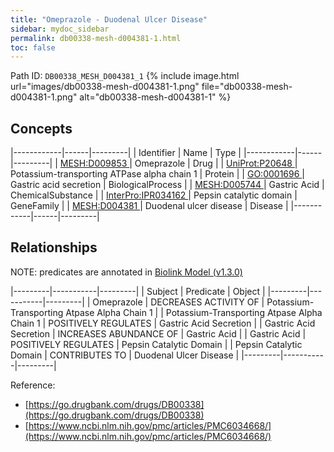 ```yaml
---
title: "Omeprazole - Duodenal Ulcer Disease"
sidebar: mydoc_sidebar
permalink: db00338-mesh-d004381-1.html
toc: false 
---
```



Path ID: `DB00338_MESH_D004381_1`
{% include image.html url="images/db00338-mesh-d004381-1.png" file="db00338-mesh-d004381-1.png" alt="db00338-mesh-d004381-1" %}

## Concepts

|------------|------|---------|
| Identifier | Name | Type    |
|------------|------|---------|
| <a href="https://identifiers.org/MESH:D009853">MESH:D009853 </a> | Omeprazole | Drug |
| <a href="https://identifiers.org/UniProt:P20648">UniProt:P20648 </a> | Potassium-transporting ATPase alpha chain 1 | Protein |
| <a href="https://identifiers.org/GO:0001696">GO:0001696 </a> | Gastric acid secretion | BiologicalProcess |
| <a href="https://identifiers.org/MESH:D005744">MESH:D005744 </a> | Gastric Acid | ChemicalSubstance |
| <a href="https://identifiers.org/InterPro:IPR034162">InterPro:IPR034162 </a> | Pepsin catalytic domain | GeneFamily |
| <a href="https://identifiers.org/MESH:D004381">MESH:D004381 </a> | Duodenal ulcer disease | Disease |
|------------|------|---------|

## Relationships


NOTE: predicates are annotated in <a href="https://github.com/biolink/biolink-model/releases/tag/v1.3.0">Biolink Model (v1.3.0)</a>

|---------|-----------|---------|
| Subject | Predicate | Object  |
|---------|-----------|---------|
| Omeprazole | DECREASES ACTIVITY OF | Potassium-Transporting Atpase Alpha Chain 1 |
| Potassium-Transporting Atpase Alpha Chain 1 | POSITIVELY REGULATES | Gastric Acid Secretion |
| Gastric Acid Secretion | INCREASES ABUNDANCE OF | Gastric Acid |
| Gastric Acid | POSITIVELY REGULATES | Pepsin Catalytic Domain |
| Pepsin Catalytic Domain | CONTRIBUTES TO | Duodenal Ulcer Disease |
|---------|-----------|---------|

Reference: 
  - [https://go.drugbank.com/drugs/DB00338](https://go.drugbank.com/drugs/DB00338)
  - [https://www.ncbi.nlm.nih.gov/pmc/articles/PMC6034668/](https://www.ncbi.nlm.nih.gov/pmc/articles/PMC6034668/)
